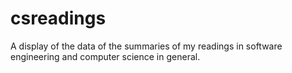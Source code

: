 # csreadings
A display of the data of the summaries of my readings in software engineering and computer science in general.
